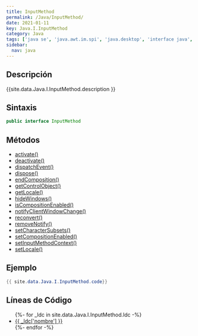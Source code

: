 ```yaml
---
title: InputMethod
permalink: /Java/InputMethod/
date: 2021-01-11
key: Java.I.InputMethod
category: Java
tags: ['java se', 'java.awt.im.spi', 'java.desktop', 'interface java', 'Java 1.3']
sidebar: 
  nav: java
---
```


## Descripción
{{site.data.Java.I.InputMethod.description }}

## Sintaxis
~~~java
public interface InputMethod
~~~

## Métodos
* [activate()](/Java/InputMethod/activate)
* [deactivate()](/Java/InputMethod/deactivate)
* [dispatchEvent()](/Java/InputMethod/dispatchEvent)
* [dispose()](/Java/InputMethod/dispose)
* [endComposition()](/Java/InputMethod/endComposition)
* [getControlObject()](/Java/InputMethod/getControlObject)
* [getLocale()](/Java/InputMethod/getLocale)
* [hideWindows()](/Java/InputMethod/hideWindows)
* [isCompositionEnabled()](/Java/InputMethod/isCompositionEnabled)
* [notifyClientWindowChange()](/Java/InputMethod/notifyClientWindowChange)
* [reconvert()](/Java/InputMethod/reconvert)
* [removeNotify()](/Java/InputMethod/removeNotify)
* [setCharacterSubsets()](/Java/InputMethod/setCharacterSubsets)
* [setCompositionEnabled()](/Java/InputMethod/setCompositionEnabled)
* [setInputMethodContext()](/Java/InputMethod/setInputMethodContext)
* [setLocale()](/Java/InputMethod/setLocale)

## Ejemplo
~~~java
{{ site.data.Java.I.InputMethod.code}}
~~~

## Líneas de Código
<ul>
{%- for _ldc in site.data.Java.I.InputMethod.ldc -%}
   <li>
       <a href="{{_ldc['url'] }}">{{ _ldc['nombre'] }}</a>
   </li>
{%- endfor -%}
</ul>
